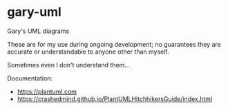 # gary-uml
Gary's UML diagrams

These are for my use during ongoing development; no guarantees they are accurate or understandable to anyone other than myself.

Sometimes even I don't understand them...

Documentation:
- https://plantuml.com
- https://crashedmind.github.io/PlantUMLHitchhikersGuide/index.html